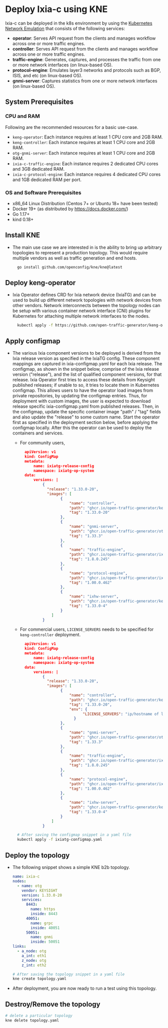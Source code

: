 # Deploy Ixia-c using KNE

Ixia-c can be deployed in the k8s environment by using the [Kubernetes Network Emulation](https://github.com/openconfig/kne) that consists of the following services:

* **operator**: Serves API request from the clients and manages workflow across one or more traffic engines.
* **controller**: Serves API request from the clients and manages workflow across one or more traffic engines.
* **traffic-engine**: Generates, captures, and processes the traffic from one or more network interfaces (on linux-based OS).
* **protocol-engine**: Emulates layer3 networks and protocols such as BGP, ISIS, and etc (on linux-based OS).
* **gnmi-server**: Captures statistics from one or more network interfaces (on linux-based OS).

## System Prerequisites

### CPU and RAM

Following are the recommended resources for a basic use-case.

- `keng-operator`: Each instance requires at least 1 CPU core and 2GB RAM.
- `keng-controller`: Each instance requires at least 1 CPU core and 2GB RAM.
- `otg-gnmi-server`: Each instance requires at least 1 CPU core and 2GB RAM.
- `ixia-c-traffic-engine`: Each instance requires 2 dedicated CPU cores and 3GB dedicated RAM.
- `ixia-c-protocol-engine`: Each instance requires 4 dedicated CPU cores and 1GB dedicated RAM per port.

### OS and Software Prerequisites

- x86_64 Linux Distribution (Centos 7+ or Ubuntu 18+ have been tested)
- Docker 19+ (as distributed by https://docs.docker.com/)
- Go 1.17+
- kind 0.18+

## Install KNE

* The main use case we are interested in is the ability to bring up arbitrary topologies to represent a production topology. This would require multiple vendors as well as traffic generation and end hosts.

  ```sh
    go install github.com/openconfig/kne/kne@latest
  ```

## Deploy keng-operator

* Ixia Operator defines CRD for Ixia network device (IxiaTG) and can be used to build up different network topologies with network devices from other vendors. Network interconnects between the topology nodes can be setup with various container network interface (CNI) plugins for Kubernetes for attaching multiple network interfaces to the nodes.

  ```sh
    kubectl apply -f https://github.com/open-traffic-generator/keng-operator/releases/download/v0.3.5/ixiatg-operator.yaml
  ```

## Apply configmap

* The various Ixia component versions to be deployed is derived from the Ixia release version as specified in the IxiaTG config. These component mappings are captured in ixia-configmap.yaml for each Ixia release. The configmap, as shown in the snippet below, comprise of the Ixia release version ("release"), and the list of qualified component versions, for that release. Ixia Operator first tries to access these details from Keysight published releases; if unable to so, it tries to locate them in Kubernetes configmap. This allows users to have the operator load images from private repositories, by updating the configmap entries. Thus, for deployment with custom images, the user is expected to download release specific ixia-configmap.yaml from published releases. Then, in the configmap, update the specific container image "path" / "tag" fields and also update the "release" to some custom name. Start the operator first as specified in the deployment section below, before applying the configmap locally. After this the operator can be used to deploy the containers and services.

  * For community users,

    ```json
      apiVersion: v1
      kind: ConfigMap
      metadata:
          name: ixiatg-release-config
          namespace: ixiatg-op-system
      data:
          versions: |
              {
                "release": "1.33.0-20",
                "images": [
                      {
                          "name": "controller",
                          "path": "ghcr.io/open-traffic-generator/keng-controller",
                          "tag": "1.33.0-20"
                      },
                      {
                          "name": "gnmi-server",
                          "path": "ghcr.io/open-traffic-generator/otg-gnmi-server",
                          "tag": "1.33.3"
                      },
                      {
                          "name": "traffic-engine",
                          "path": "ghcr.io/open-traffic-generator/ixia-c-traffic-engine",
                          "tag": "1.8.0.245"
                      },
                      {
                          "name": "protocol-engine",
                          "path": "ghcr.io/open-traffic-generator/ixia-c-protocol-engine",
                          "tag": "1.00.0.462"
                      },
                      {
                          "name": "ixhw-server",
                          "path": "ghcr.io/open-traffic-generator/keng-layer23-hw-server",
                          "tag": "1.33.0-4"
                      }
                  ]
              }
    ```

  * For commercial users, `LICENSE_SERVERS` needs to be specified for `keng-controller` deployment.

    ```json
      apiVersion: v1
      kind: ConfigMap
      metadata:
          name: ixiatg-release-config
          namespace: ixiatg-op-system
      data:
          versions: |
              {
                "release": "1.33.0-20",
                "images": [
                      {
                          "name": "controller",
                          "path": "ghcr.io/open-traffic-generator/keng-controller",
                          "tag": "1.33.0-20",
                          "env": {
                                "LICENSE_SERVERS": "ip/hostname of license server"
                            }
                      },
                      {
                          "name": "gnmi-server",
                          "path": "ghcr.io/open-traffic-generator/otg-gnmi-server",
                          "tag": "1.33.3"
                      },
                      {
                          "name": "traffic-engine",
                          "path": "ghcr.io/open-traffic-generator/ixia-c-traffic-engine",
                          "tag": "1.8.0.245"
                      },
                      {
                          "name": "protocol-engine",
                          "path": "ghcr.io/open-traffic-generator/ixia-c-protocol-engine",
                          "tag": "1.00.0.462"
                      },
                      {
                          "name": "ixhw-server",
                          "path": "ghcr.io/open-traffic-generator/keng-layer23-hw-server",
                          "tag": "1.33.0-4"
                      }
                  ]
              }
    ```

  ```sh
    # After saving the configmap snippet in a yaml file
    kubectl apply -f ixiatg-configmap.yaml
  ```

## Deploy the topology

* The following snippet shows a simple KNE b2b topology.

  ```yaml
  name: ixia-c
  nodes:
    - name: otg
      vendor: KEYSIGHT
      version: 1.33.0-20
      services:
        8443:
          name: https
          inside: 8443
        40051:
          name: grpc
          inside: 40051
        50051:
          name: gnmi
          inside: 50051
  links:
    - a_node: otg
      a_int: eth1
      z_node: otg
      z_int: eth2
  ```

  ```sh
  # After saving the topology snippet in a yaml file
  kne create topology.yaml
  ```

* After deployment, you are now ready to run a test using this topology.

## Destroy/Remove the topology

  ```sh
  # delete a particular topology
  kne delete topology.yaml
  ```
